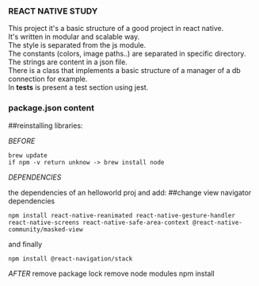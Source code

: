 ### REACT NATIVE STUDY
  This project it's a basic structure of a good project in react native.   
  It's written in modular and scalable way.    
  The style is separated from the js module.    
  The constants (colors, image paths..) are separated in specific directory.    
  The strings are content in a json file.    
  There is a class that implements a basic structure of a manager of a db connection for example.    
  In __tests__ is present a test section using jest.    

### package.json content

  ##reinstalling libraries:

  *BEFORE*

  ```
  brew update
  if npm -v return unknow -> brew install node
  ```
  *DEPENDENCIES*

  the dependencies of an helloworld proj and add:
  ##change view navigator dependencies
  ```
  npm install react-native-reanimated react-native-gesture-handler react-native-screens react-native-safe-area-context @react-native-community/masked-view
  ``` 
  and finally
  ```
  npm install @react-navigation/stack
  ```
  *AFTER*
  remove package lock
  remove node modules
  npm install

